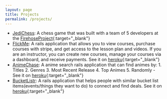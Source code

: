 ```yaml
---
layout: page
title: Projects
permalink: /projects/
---
```


- [JediChess](https://github.com/JediCouncil/JediChess): A chess game that was built with a team of 5 developers at the [FirehoseProject](https://www.thefirehoseproject.com/){:target="_blank"}
- [FlickMe](https://github.com/ieric01/Flickme): A rails application that allows you to view courses, purchase courses with stripe, and get access to the lesson plan and videos. If you are an instructor, you can create new courses, manage your courses via a dashboard, and receive payments. See it on [heroku](http://flickme-eric-orellana.herokuapp.com/){:target="_blank"}
- [AnimeChase](https://github.com/hhassan1230/AnimeChase): A anime search rails application that can find animes by: 1. Titles 2. Genres 3. Most Recent Release 4. Top Animes 5. Randomly -See it on [heroku](https://animechase.herokuapp.com/){:target="_blank"}
- [BucketListr](https://github.com/ieric01/BucketList): A rails application that helps people with similar bucket list items(events/things they want to do) to connect and find deals. See it on [heroku](https://bucketlist-flatiron.herokuapp.com/){:target="_blank"}
